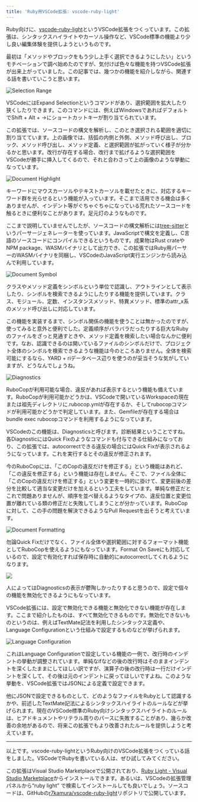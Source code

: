 ```yaml
---
title: 'Ruby用VSCode拡張: vscode-ruby-light'
---
```

Ruby向けに、[vscode-ruby-light](https://marketplace.visualstudio.com/items?itemName=r7kamura.vscode-ruby-light)というVSCode拡張をつくっています。この拡張は、シンタックスハイライトやカーソル操作など、VSCode標準の機能より少し良い編集体験を提供しようというものです。

最初は「メソッドやブロックをもう少し上手く選択できるようにしたい」というモチベーションで調べ始めたのですが、気付けば色々な機能を持つVSCode拡張が出来上がっていました。この記事では、幾つかの機能を紹介しながら、関連する話を書いていこうと思います。

![](https://lh3.googleusercontent.com/docs/ADP-6oEuOZAgFMONTarxdITC58QCGpnnVK9k_C4HXvFbN2s9JndzhRBFGw9p_JpCApxpXDVGKPnZLvnyiB2i6vQ6shJb0DiJOnZHnIVTsjSFGXHdlF9mVic_b_3ezY6gObHDoyJYtS8zbuAeYrdb9Yiklh4Z3p7MSGb17DtPx25zraPW_3nk40d_gM5q53yeNncD0mCPxBIyb-R-N48QphbbjiNOFTyvcFbG0te_G1Qp0CwsUpoEgY9SH38l7n5pOgmD2gp21DzSeMIudXBT9cqCgvsaf8mfrcyRCfPb3o4QLKRTK0y1xqgNK0WF6hWNgMBACFWBYNZ0Er2m7K9qDx3Zbhh49PhVW_N0NZNtcDBTIP_acvYvsa_aNsfCstE7T0J2ucW205y-X4GNcT17awDS_i6tFkJY_FqXpdY-srSrMw-v3ZdEfFfwlUsdwgUd2IzYEhJIQJqRic__4sRwv5ow5ntcJry5PbHZ16vHJiwrU_A8c8yOWKXX8ewD0LG-NHF9qQ-fdT-Yd23JrFIlIYexccj188JzP5Tymmfn6zk63ozUtHi_VhmzRkL0_wosz28wtO4_ryTfmL0ahfqZN10ZSJlw1UEALwC4VX2BtuCjBbVBk4sgT3OSC2eY2mZrem--gCtZzmr3LdEhqNjnVgwWSgi43WFZFl4qgoMVVM5xtxnS5StgXE2EPy6gYkWLJKP_92AR9DdIapj2lz6hJg7AVhDRRXY-DqAoilFHp8WC5WS1uXCCwMtjCb5Z8V2hsLHDSW6AqPfxgahOGbjlXFwQdTwL6txNpaymKzLbFiJF8-wJ-h36Y95x7jqSsEhpnTpq7V2GvA9OK5NpNRfLF2i0jVgvWQ8pLLRpbiDkdaRIu6LE24-gydYy2pizTpMR349UG30-o73RRd5o_zh6-Ok-b1RelRAo-9YbcQWXDfTfMCfTWhFnrI247ZwguEGazrRJw8ygGCuQJbtMWR7vWalgYnMxdbV7zmLW7W4BCus_agGUtqTdan64sNwWQXbnBDem8r5HoCvcbk21u9Clq4dn0E1F0uKkXkpbozw41koywNjwcqZJ4Q1A0IWVlAiq33JVftFLBsZRaAJfquuw53qXtsHn7zGqxWQXZUb-CCF6oxF-3GUGjFbg11o0ee0UOlKwekcAEeNyHsb2zMZ4rX5-1Ft96aLn5A609C3utqTFYAafzBw-wAD0Syt64YxrIFCGykVhtlri8u42SnRkdiaNd14iZnwN-6OUrgVno-PcuK-xhbIslA "Selection Range")

VSCodeにはExpand Selectionというコマンドがあり、選択範囲を拡大したり狭くしたりできます。このコマンドには、例えばWindowsであればデフォルトでShift + Alt + →にショートカットキーが割り当てられています。

この拡張では、ソースコードの構文を解析し、このとき選択される範囲を適切に割り当てています。上の画像では、括弧の内側と外側、メソッド呼び出し、ブロック、メソッド呼び出し、メソッド定義、と選択範囲が拡がっていく様子が分かるかと思います。改行が存在する場合、改行まで拡げるような選択範囲をVSCodeが勝手に挿入してくるので、それと合わさって上の画像のような挙動になっています。

![](https://lh3.googleusercontent.com/docs/ADP-6oH3OGag3Bl9wLWIWn1tdd3UYlykIJBkSqc_9ja37j5gCc-lpKrI-CGWZyf6mEFmXmFXrQR7LCIH4IRdP65jJ0EUT5EiVsscR44epgIKnV3CCIruAH4_jEKDsMZui_sJmxPbhBFEvUFmQ_EjFqsZOi_SocrLMsPy9G-G3noYUM_HR1JEsBd8gL_flIL2B1QQOe9s07AbnZEPMLsgSZci-CEfjvSjAD3dL-TZWNes4JuoJWyRnNjogBZjCN6IAabCSodBAT9Gjz249E9Qf2ENI8t2jLSiVLpShFKYaehQUF0uO8uuVL0hxTZUxhJe4fJFxvQaRWoQ-TNNxQjovE58wHF7i02OBpi0sEvg0GnWQNxETG9KZvPVvt_Rvg4h7yV6xDH3RYuXDtptoPwDyl3nHCgmTXreW0z-6VAiRjxYrHwolITG8AUjbhrih0OOarKQKNwa1xx8qdQyfYEySOkKQqXRxw_o2RV01wifi7l3sdJs7-2hw_MiTkLpC6SQSiJRgvSUZ5y3m0XvYoC523qPY8oUcuuhIr6K2RwwNcj-334KQIYllJnnV6M2C4piIRgBReFu2HGT1ErXmrOEN3SkubYwoEleuvxuNH0NEE8sSSMHEt-Zsmzu7j8Ibc7NePj4RID8E0gJ1LpUQ6Gq7YYAsvNhpPFFnRB5UzkmgRkzO_xIVu2ykESGq-Vl3NHNGZAJMMII7l0hv7wqvd2cOKi4KDkGM6M-wOFkUPW0Gx0-K-5f0w71cXlw_YdjpUtTl-tzIez2Fndi9YLFYB4cdY0xipDzAE7rUuJsdONVJrxdHAXGQR5RD6P140_4Z-X7vq_Y_33vCduRitqa9X5cAXGy41-3OpJnlM309zjrpbrusqNJVcj8NnaL7v1ROPSjaeM3vBZP5INteFFuhU_OPbVyuQiorpHfOr01L-NHOvD451nDkdLq2aGNqOtqt82PeCyMsOeqfmxE2rKlVbm4mTTBUXzPdHWHjncggGZGLhe0KOKmCly0pTRo0Au_x6-la6Nvjf8c-hnN_pKscbTZTYU-QDUqVQ2tAWC-rGSTUjPmEYhveIf7HGzBpu5pcDGK34tEUizQgrpVGStDH8POnIM-I0T-GpyS9oMYGRlgg9CFwLFW74sqjpidHjSfAGEJexxcSXMpLRECh8Ob16KYtyEss7vNg7-9LE_9SRmOkzgO9ESCHUC_po7Usf6Gzr1kaYvdmRI09rtgp7an_4Y2UbvEk0KkjxrnPYgsZS2otBVIMrhEF-KzlA "Document Highlight")

キーワードにマウスカーソルやテキストカーソルを載せたときに、対応するキーワード群を光らせるという機能が入っています。そこまで活用できる機会は多くありませんが、インデント等がぐちゃぐちゃになっている荒れたソースコードを触るときに便利なことがあります。足元灯のようなものです。

ここまで説明していませんでしたが、ソースコードの構文解析には[tree-sitter](https://tree-sitter.github.io/tree-sitter/)というパーサージェネレーターを使っています。JavaScriptで構文を定義し、C言語のソースコードにコンパイルできるというものです。成果物はRust crateやNPM package、WASMバイナリとして出力でき、この拡張ではRuby用パーサーのWASMバイナリを同梱し、VSCodeのJavaScript実行エンジンから読み込んで利用しています。

![](https://lh3.googleusercontent.com/docs/ADP-6oGBAvgrUlDJ0gVGsDFLvP444xDvSFjPm7iCpBXZkhySlHRiqBdSpTsacbw6afHJl6xMskRpm9cdHPI42a0UxepR1hhLgLJ6D2O57VCfTjoYIZnGpCyjeFNTbk9w3pAWLwrvkWnn7zIkQBiJQfmJ5nyn4b1xhEPgph1Y9BMQUhFKI3Dh4fE70e2DftR7wGoWNrP_HdybtGxk5vWKxvNnsmF3a-JH8ADAZrmETt4p2BJyFkMphNe34BVNx4hOrTiDKCc5Vdajj8NtAALjQ-Bp1OkhL-Ljyc_4KcLXSfCcfn3hbBGU4C-Etjhu9C4cyS4x6oajImjjIcyU41yu1uHp1CT5AJt4sI_YqmnuOOKWWO1mdIvSDL39oifG1kTbSlQWnAp4aR8ub9QSSl8CHPUC8jWa0iUHEWWWnEiHGNsxEha9sjjkalisjkwxcoL3urGquxv9pg0_sebbiq_t1kfcUUmRQ2JoWtP_dI0e9Cif5_V9ElqZfJlDhsJtYBir1zap1jDigk1Vtxjx840VZ-Gkc7XmcM6k-5-YBmk-81FY3F18z_j38RfTQBaY1NL92cdute8aI3moLPkdvV2e0p4hdLBB2t6NBmcCD9cgqPb6yYTsPQFlsSnisTWT_vPcCGjHwaWP0J1vlcMySG00V8VgUJNuH03RBcsX-bNXdk6QFyCOKEuXDDEuDocTMS9seC4ltWR1cq-4Y5m6NQqmaLBqiv7npTy4pGd480OC9pPCEOZTd8mh2O9XCHn5ZlkJ6qVDXlp_HMRVBCp8-w5-qi0tHs2WZpvEROG8na-ctNOSNiU5eOGWoEyX9HS6AcKHvpW-Zt2JX1v3oiZh4_ntCP0rViI0JhFhWqIoCGnJFY3TrnDKu6QYyZNnVzQZ4w1xRajMW1EtZdKJLCYnNstA5v5hTwroIHrPdUGLlHEHnQN_0eZeNrjeKVNG8-rSwt413gh4Yl6wOc33xNgXrB940vn2X0DzCaGaVo3rlJJYV8ALbFrU_hUfDSNSJv9L8TEDDkRmQvV7GUGEADU-hcVp2dwBh4b11NGC6FxbZMXmo3goOV7dwv2rWdfAg6TnVu5wAb0e3BW0rBWTuziCrNaZKleJMMFYimqdPbG4O35O6w3uoANvCZFp0XPEpKd8rUPRsGlM4E4MjuOuQJx6iyIw5Ix9vV-prq573elmZgnNzCCVtCN4Li1jK1np_EltPrsOfluspSILJxuwk-oWvD2SRe9HztZckZhj1kbLrX6Bi5Orjd7gf8SkpQ "Document Symbol")

クラスやメソッド定義をシンボルという単位で認識し、アウトラインとして表示したり、シンボルを検索できるようにしたりする機能を提供しています。クラス、モジュール、定数、インスタンスメソッド、特異メソッド、標準のattr\_x系のメソッド呼び出しに対応しています。

この機能を実装するまで、シンボル関係の機能を使うことは無かったのですが、使ってみると意外と便利でした。定義順序がバラバラだったりする巨大なRubyのファイルをざっと見通すときや、メソッド定義を検索したい場合なんかに便利です。なお、認識できるのは開いているファイルのシンボルだけで、プロジェクト全体のシンボルを検索できるような機能は今のところありません。全体を検索可能にするなら、YARD + riデータベース辺りを使うのが妥当そうな気がしていますが、どうなんでしょうね。

![](https://lh3.googleusercontent.com/docs/ADP-6oHfeTuSCSVuriX0HaRkM4p9jPQaLllaw9cQkpp72HQPmVguq6vYywJHtEWsnQQuFiOo5ElFF6aC55fmIBmMnY0jh1PdmocEgYsL5SfPGRN2fHeRHlG-MY6LO_s7qKMhkeJOXxCXD2koNg56vR5h640_xqy4SARXzO3iRyvRVqTChwlCF2yziKE3mF-8lv7KDm2xGNi--RxaLIohS4e2xZDVLNxcMGJ6455B0RSnTqZ329dWzd85dkVbtamWN3d9id1rJZHw6l287i8ZLEBfgA1f7j7pezAQNj58Lwia1Mjid8Fzj8fo6lnfyAaT6YL4mKvyVYX0Ciwu-SIi1nd6HqAm5O4aW3Eorw2SknD9u2m096VEhu-e7cV6DWq0owD7dkdL-VJnCY4MD5tls45L7uq8fmMjBIhA1Xlh2RvS-fJNe2navlkZ3nsA0mJ-And4xLsKVfQi2Z3ZwuuYfd57k8R7azeq2QdSPVzKnu-U_B-Mv6351679odR2TWq49rnxzPmk_43tUAE7xI6-qXPbvgqNEDgCt1qT-5cq_h3UXi4aR7qcJEzFwXpoYa9Euil2yV5ly_P4pADf4IcaoKn7dHvGX5octJk0PDwxLrqGHtMKSMuO5DUw8TkxXK9ZcXLYv08ikE74NNls4ubZxfngFb5bhUeX-V8ijefibXsxkzIwSSfMWgFrFJXqkdFDK0ZhlgN-VI3vEWOjowXpfV0CaLjBwTjh6l4gGdKT7sZJOYTPbJO36LP6c_ln83MtuiK3O6SMX2QQKu86N1tRCTvwa--OVmxA96aaGzcxUFq-RjzcP4SyOAIdYyUXSuhz-UNGuhZWNr9JyAdiWy-z1G5aKFFN3_2k38XMqE6SsvjVRklTTgT4dDBzUD4xpHwd3H6voEUvhiqr1hLiwZvMA5zkNmXYQIVkgxmC3M34tBHRQiWZp1soQfOaBhY_NBV2LPoCd421AR84ZR-tZ9KADs6g_fuaVBW9EnY9zVWhKcttQ7qz4RzKgcVcI_LryZ2Tb_ds6vYuACuXiqiN1Gs1NVZYXwhizov_D2oFh4fzYRhFWYnAC2_dUHhmlmhxSOUtSxO_NtE9P8_in9QBR35imjBY7rvOhdvqwSbpSRNKMLsex2ofBtRw9uqSQ9pwAQvagDtx8myCgBmCVcHxjBGa9iy_QsRdPau6qhX5UKQjFoupeYNMXqdJHzf5Ww0CscO3PnAyuPX_SBUJSjJ1BC71mkYI6mATj8YesKC1gYOrD__Mr2HxqPF__A "Diagnostics")

RuboCopが利用可能な場合、違反があれば表示するという機能も備えています。RuboCopが利用可能かどうかは、VSCodeで開いているWorkspaceの現在または祖先ディレクトリに.rubocop.ymlが存在するか、そしてrubocopコマンドが利用可能かどうかで判定しています。また、Gemfileが存在する場合はbundle exec rubocopコマンドを利用するようになっています。

VSCodeのこの機能は、Diagnosticsと呼びます。診断結果ということですね。各DiagnosticにはQuick Fixのようなコマンドも付与できる仕組みになっており、この拡張では、autocorrectできる違反の場合にはQuick Fixが表示されるようになっています。これを実行するとその違反が修正されます。

今のRuboCopには、「このCopの違反だけを修正する」という機能はあれど、「この違反を修正する」という機能は存在しません。そこで、ファイル全体に「このCopの違反だけを修正する」という変更を一時的に掛けて、変更前後の差分を比較して適当な変更だけを加えるという工夫をしています。単純な修正だとこれで問題ありませんが、順序を並べ替えるようなタイプの、違反位置と変更位置が離れている類の修正だと失敗してしまうことが分かっています。RuboCopに対して、この手の問題を解決できるようなPull Requestを出そうと考えています。

![](https://lh3.googleusercontent.com/docs/ADP-6oGBS_K4qGVY5Xqb1b4dtW2Mn-GlpcANvZHgYhf-h103TDKRFuW1QRfMUkH_dbhv4N3EJHfMdQB0p4cBNeDNt35utBO8IMgIu7dI4a_X-4xc22DtAtdpLozcCtrR3_H7GH0r1K5ks3m1A27sCIlQt315fOEVM9LlGuDYpnZLoy7eYaHNCBYEjy3e39DQDV2SK0mCwQTp6y_b9A0zsjHokBMn4TV4r_O10T5_bOUKffup24dSzv-oJwB8ZMZhGf3wHWgwK-vumgNHT4QYkQGJ0pShjClqurcSETfDnEAYlqx--UHG5HFFTT-szed9-6ULb4sTdc3HzDRk_f8H-4WOd8j7LcJURKYALssEIXMhX2ZQwiF34IeW_Q1c1kbYbiXH_Oo32dK6wZ6266zxMJJ6bkGSQk0VN344lzrVmDplcy2KfJheMBZXufIV9aSp94ALf_VW7PXdZ8CxuHhNVAm0wqQbnwv1DU-TsQgyJycN5ZOXxC9RKBOreJWthAxSwk1yDGrtuWuS6upi5RIRmYs7bppA5mR14gZejO1kVa7i2r_4aRFhSFvyhkaaOSUz7EyNnV0EJMKtm6hS9khRRQ7rH0svrdCfcJvno9DyPhSRS1KOo4mXQymnzIq0akIIFG-TEEXZNW8c-7o0FjemVE9Nv1TUFKchM7mkvtXPpWqakwaHHLf-0MZ_WvwIkfMIUlJGWaxD1BqrWXlbp9bVh3wYo8OxfBSWk2S4kz3CF6YsZMzJW0Zqq4g_rZSRHHjwbeSU8WThKx0o7kX4YsJEdIuzhRSkAaZ8apwnaH2gvKV9FqDxzstBylJnSbhX8OLXghxGDltkHgYWxCjTSFBfmTxqzFGjMZEjXUw27XQDifAVjUnKW4LxTcOZnyquVoo5yOuBLtXVtPYAk3JuJ7cKDU8jay3wSUeEyceve7hHObij_2YI1eZ1PfaL9VUwq8EQM2goAFXR5zY_jVfhY1McWO3bSLQkrPyL2qGXXGe0lZgzqs2aaE5fz9CbSW_kGQFDrKyzCavnbJRBgeqFbRZk2zwDLbWwJsMiyY571Nm16LOqqseGvKe1AXsfxA3Wm7GlFVKogwYsR_B7rnkj2FepGJJdSnyQG5rNE-IVa_zRCEo7wTSR3arnEhs5GHoPd0pCXxKA9y_wr7lGMDeTNRmg6wCscKOEwft-kk3w1sfIJG4qwqcqOHU6AstMu61KroBEoJVGhrfvZnkGvGggLIe--bNiv_jHtXu0JOBwOikXEY-Rh8gGJntAUQ "Document Formatting")

勿論Quick Fixだけでなく、ファイル全体や選択範囲に対するフォーマット機能としてRuboCopを使えるようにもなっています。Format On Saveにも対応しているので、設定で有効化すれば保存時に自動的にautocorrectしてくれるようになります。

![](https://lh3.googleusercontent.com/docs/ADP-6oFNWCcdnCiaFPaPyzwCFQSt4nNl6JTC4PoFoAS2JFf4QZWR-RepDz--3Z41Q-9-tNKv7cy9kwGJ6sQUi3CTW5rodg2-hjACYQc20ImW9RNxbiwmGHFnzWuYQGvC5PKKfr_a9yAcUhSorDGut2u2jAktAC3gda2PSa8sfnYAMgYc0BLybyoAMEB_cjXOfFyN0Il03b3liNAX1yCoefIzyazgF8SYbj8MfoznW-Q05m8UesYX0DOtYkYRgr3vMSXOTQtnxF059CfVK0Gjg5XWEgPt_H8AUkCCjulTEQtSumx14EBWgEWOVNgQrPfCaietAMaWxGWVOpiyKciygPxVVuxoKLynvNTJ1NJdXfaWG68zRMRT0IEEz-2BDBTUBlBnvnw0cXgo_Tjw57S-7zKxEeP0rR9rtZgYRWOJPXwRU49q5XHD2aXmGnr59u5ynjmq5MOEgRr3t9AI5GCTJtC6IyCEOfYH8VIaNNSWF9qktyC31CRHJ_I1ihynBf6FM1bSD2dmsPmXywVhBXWQvNL8-vOG0j3u_b7UnEfApTXYzF9ReJ1P4Abg52qgis3J5e4_Gnc-Yz6L0pgCpM_zd4oPmlGYa16yUc7zk2aBdpMifHvrCaFiCEjeP3AUp5VLmXFH7sDiZdkJiXwoo5R1S4R1uIKuPCL93cwz95RPTr0WedO4diEPkinIxzAANNamp_3G1yg3oOP6GxTKq5Y7tH_7HWmUojGewvKeyDUli_N0eEZcO4R42Z53GiJfdY7JHWGaYBjKpXpFpB8RD11fDGV7QkcDbHr7oPxTDfirq7bQXYBMtoIIdL1muUlBe2I9N6wfyzlt14GW8n0wlTmebrsxgLm_6usQy5Q4SDi5PfoBt3-c2EDsluap3vgb_b3FqmeB2uNU4XgdEqzyd-UNqvzUaLIxlZAt3DyS2I0GcabyjrPTd6jzQ3854lx7uE6LnVXwjGD85LcwDf--WFb_a8Fg1OUEqcTISR42FGsYsx_sQpt2onDhGQ1nvMMDzA-5xLTOypIUcfA8M6ttYzoyZsNApP9NLiXxY-r-BujXhK7Utz7_1KUqSBALQPZ_gd6PHYCKP6_pKdP-aQnHKaaCS4LSq1MOUGragJbzRk_BYni6ZjM19lm4scKtmtxucITegUhbGCRRPW516OQFreeMhyPRO7vPVfHRcq9CC1pzqDr4bEoHdPf305aUtvCItTcP8ldKi4Ifz5r_BMXpjK8qaq5wtfnFhGLourBfpX4V1dX_KEpm5jRluA)

人によってはDiagnosticsの表示が鬱陶しかったりすると思うので、設定で個々の機能を無効化できるようにもなっています。

VSCode拡張には、設定で無効化できる機能と無効化できない機能が存在します。ここまで紹介したものは、すべて無効化できるものです。無効化できないものというのは、例えばTextMate記法を利用したシンタックス定義や、Language Configurationという仕組みで設定するものなどが挙げられます。

![](https://lh3.googleusercontent.com/docs/ADP-6oFY6Id76ubaz3mIjnsQOb5sJBYUyE5Q-u_S2izWMVPZCBmi2TyNz-_sXnTtA-weL2SwspAVjv98ENFguycrRYB4fRdBHf5oupFaslHHx9YBMp4-ugzxtFJMPPOWLITD2o9HjE7Lw_kBDraMeZu1ew5tpMDSjmszORYCdAorQub13rtCrL40xJRUaanpeQskcKrmsvQGNy7f8qr8XRdlEI2cBwuDnDjhVTKjl7GioMF83Lkl5myzc_EuFTGp8UNXbuee_fHq478fK5ZhLFOJB73dk_LyPGOu9Ly9AxuP3PF29yAKVpTwjuHMTp8tCM1RIcFg9HJ0cgdTEJ8s-OvlpS0IL0mVVziOfD1eF3WVnwtLnWP-DtGDoag7yl_zwyCCfZUkw4ZObFs8tHjeASXtnpRpnNhwCeJjlph7csGZSBTq9PPt2YFLmzGnjUdmC4ySWhxJonJLC6QNqfqPxdnh4goQy5sH3c4J9QAg1Ns_b6EqmPxCqHCs6fzkHaxr96JhBzZ5IsHkMi7wcCSReiK7DnW5fg9oiB6kfDjP09ul-aCi0vVJ4lphS7j7Wcsap3IJRZF_pqi3t-bI1pSZuOlL7gCoGBV-H8nm299PePNruxY7I5fUjCE1_TDSalBKVLbT3eOyj1lSRjk8YAa--VHkPQVO3sYHSKdiJY_eUydT-z2AqfJvKfY2INJj-kV5Ofyo4qhAEYkcwPKPy96KoZyikeUCh8FX3gyFU2n2RWJMLvuUgp7uyR3Uzd9GmVjRB8r3yIg24REIvbkt7yaine56i5Og-ytv7Pc-9RWp1cmshDs1HfbbynExduzjzye307z_YEZh5z_8svOQsP9-NTXLvTmuSemcLOvB5ZQ9XEaK8UttHrVeh_7lX3xRgQPgqtzScKou82ko3FNs4n4FKldB_w_HRju0MU1-iKXOHRczPJFfAbUoLmsFTpBj9YCUBoa32igRWDuVjFtmOMW-wNTp36kwEkqYE7bJaJqkCMqUfxb2nXnJeSfu6e25QCzfyq3zNNUuw3fJOSrgOuU-qFWrNYcbvJiF94u4rtbLl0yiha_9WOoGEyNcDQNvmfGKsDWCOCpkeaHCQ29ROrZZn1e0x9rw4QFa9Z93ANPF7HX-KzpfgRZuES8n36VNGkJbXNRkU7ArPl6dRXASkZNQZO2dUsGa2bt90sekQceXDQS1bcCK_26_iI1u9T3mISOGRzAA-58yCvA19K-ySoriUWqqhjSprFQXM0Ul70w95G9NMYNS0be2jg "Language Configuration")

これはLanguage Configurationで設定している機能の一例で、改行時のインデントの挙動が調整されています。単純なifなどの後の改行時はそのままインデントを深くしたままにしてほしい訳ですが、演算子の後の改行時は一行だけインデントを深くして、その後は元のインデントに戻ってほしいですよね。このような挙動を、VSCode拡張ではJSONによる定義で設定できます。

他にJSONで設定できるものとして、どのようなファイルをRubyとして認識するかや、前述したTextMate記法によるシンタックスハイライトのルールなどが挙げられます。現在のVSCode標準のRuby向けシンタックスハイライトのルールは、ヒアドキュメントやリテラル周りのパースに失敗することがあり、幾らか改善の余地があるので、将来この拡張でもより改善されたルールを提供しようと考えています。

* * *

以上です。vscode-ruby-lightというRuby向けのVSCode拡張をつくっている話をしました。VSCodeでRubyを書いている人は、ぜひ試してみてください。

この拡張はVisual Studio Marketplaceで公開されており、[Ruby Light - Visual Studio Marketplace](https://marketplace.visualstudio.com/items?itemName=r7kamura.vscode-ruby-light)からインストールできます。あるいは、VSCodeの拡張管理パネルから“ruby light” で検索してインストールしても良いでしょう。ソースコードは、GitHubの[r7kamura/vscode-ruby-light](https://github.com/r7kamura/vscode-ruby-light)リポジトリで公開しています。
